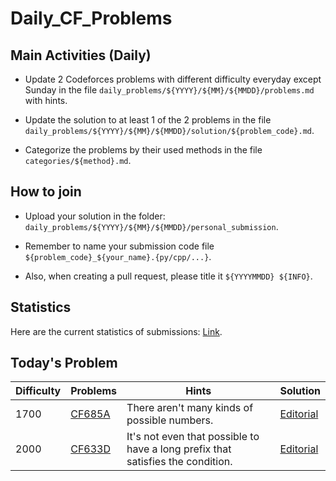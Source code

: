 # Daily_CF_Problems

## Main Activities (Daily)

- Update 2 Codeforces problems with different difficulty everyday except Sunday in the file `daily_problems/${YYYY}/${MM}/${MMDD}/problems.md` with hints.

- Update the solution to at least 1 of the 2 problems in the file `daily_problems/${YYYY}/${MM}/${MMDD}/solution/${problem_code}.md`.

- Categorize the problems by their used methods in the file `categories/${method}.md`.

## How to join

- Upload your solution in the folder: `daily_problems/${YYYY}/${MM}/${MMDD}/personal_submission`.

- Remember to name your submission code file `${problem_code}_${your_name}.{py/cpp/...}`.

- Also, when creating a pull request, please title it `${YYYYMMDD} ${INFO}`.

## Statistics

Here are the current statistics of submissions: [Link](https://yawn-sean.github.io/Daily_CF_Problems/#).

## Today's Problem

| Difficulty | Problems | Hints | Solution |
| ---------- | -------- | ----- | -------- |
| 1700 | [CF685A](https://codeforces.com/problemset/problem/685/A) | There aren't many kinds of possible numbers. | [Editorial](https://github.com/Yawn-Sean/Daily_CF_Problems/blob/main/daily_problems/2025/05/0522/solution/cf685a.md) |
| 2000 | [CF633D](https://codeforces.com/problemset/problem/633/D) | It's not even that possible to have a long prefix that satisfies the condition. | [Editorial](https://github.com/Yawn-Sean/Daily_CF_Problems/blob/main/daily_problems/2025/05/0522/solution/cf633d.md) |